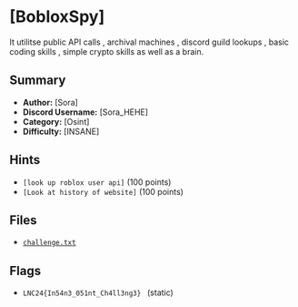 # [BobloxSpy]
It utilitse public API calls , archival machines , discord guild lookups , basic coding skills , simple crypto skills as well as a brain.

## Summary
- **Author:** [Sora]
- **Discord Username:** [Sora_HEHE]
- **Category:** [Osint]
- **Difficulty:** [INSANE]

## Hints
- `[look up roblox user api]` (100 points)
- `[Look at history of website]` (100 points)

## Files
- [`challenge.txt`](./dist/challengescenario.txt)


## Flags
- `LNC24{In54n3_051nt_Ch4ll3ng3} ` (static)
